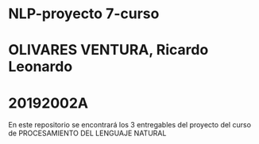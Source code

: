 # NLP-proyecto 7-curso
# OLIVARES VENTURA, Ricardo Leonardo
# 20192002A

En este repositorio se encontrará los 3 entregables del proyecto del curso de PROCESAMIENTO DEL LENGUAJE NATURAL
